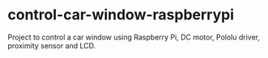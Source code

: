 # control-car-window-raspberrypi
Project to control a car window using Raspberry Pi, DC motor, Pololu driver, proximity sensor and LCD.
